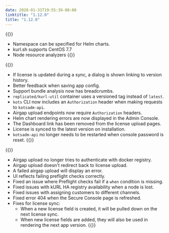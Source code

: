 ```yaml
---
date: 2020-01-31T19:55:39-08:00
linktitle: "1.12.0"
title: "1.12.0"
---
```


{{<features>}}
* Namespace can be specified for Helm charts.
* kurl.sh supports CentOS 7.7
* Node resource analyzers
{{</features>}}

{{<changes>}}
* If license is updated during a sync, a dialog is shown linking to version history.
* Better feedback when saving app config.
* Support bundle analysis now has breadcrumbs.
* `replicated/kurl-util` container uses a versioned tag instead of `latest`.
* `kots` CLI now includes an `Authorization` header when making requests to `kotsadm-api`.
* Airgap upload endpoints now require `Authorization` headers.
* Helm chart rendering errors are now displayed in the Admin Console.
* The Dashboard link has been removed from the license upload pages.
* License is synced to the latest version on installation.
* `kotsadm-api` no longer needs to be restarted when console password is reset.
{{</changes>}}

{{<fixes>}}
* Airgap upload no longer tries to authenticate with docker registry.
* Airgap upload doesn't redirect back to license upload.
* A failed airgap upload will display an error.
* UI reflects failing preflight checks correctly.
* Fixed an issue where Preflight checks fail if a `when` condition is missing.
* Fixed issues with kURL HA registry availability when a node is lost.
* Fixed issues with assigning customers to different channels.
* Fixed error 404 when the Secure Console page is refreshed.
* Fixes for license sync:
  * When a new license field is created, it will be pulled down on the next license sync.
  * When new license fields are added, they will also be used in rendering the next app version.
{{</fixes>}}
